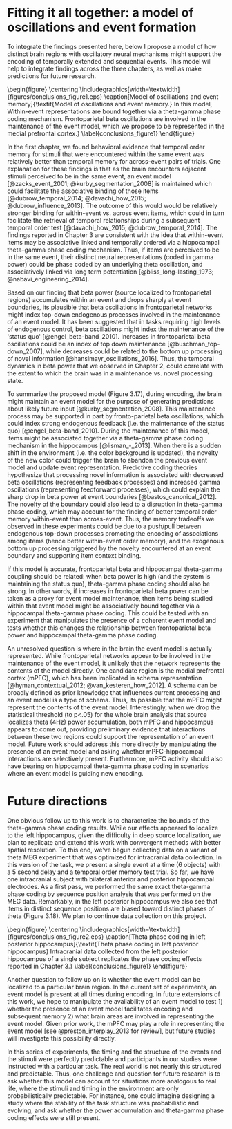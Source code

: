 # Fitting it all together: a model of oscillations and event formation

To integrate the findings presented here, below I propose a model of how distinct brain regions with oscillatory neural mechanisms might support the encoding of temporally extended and sequential events. This model will help to integrate findings across the three chapters, as well as make predictions for future research.

\begin{figure}
  \centering
  \includegraphics[width=\textwidth]{figures/conclusions_figure1.eps}
  \caption[Model of oscillations and event memory]{\textit{Model of oscillations and event memory.} In this model, Within-event representations are bound together via a theta-gamma phase coding mechanism.  Frontoparietal beta oscillations are involved in the maintenance of the event model, which we propose to be represented in the medial prefrontal cortex.}
  \label{conclusions_figure1}
\end{figure}

In the first chapter, we found behavioral evidence that temporal order memory for stimuli that were encountered within the same event was relatively better than temporal memory for across-event pairs of trials. One explanation for these findings is that as the brain encounters adjacent stimuli perceived to be in the same event, an event model [@zacks_event_2001; @kurby_segmentation_2008] is maintained which could facilitate the associative binding of those items [@dubrow_temporal_2014; @davachi_how_2015; @dubrow_influence_2013]. The outcome of this would would be relatively stronger binding for within-event vs. across event items, which could in turn facilitate the retrieval of temporal relationships during a subsequent temporal order test [@davachi_how_2015; @dubrow_temporal_2014]. The findings reported in Chapter 3 are consistent with the idea that within-event items may be associative linked and temporally ordered via a hippocampal theta-gamma phase coding mechanism.  Thus, if items are perceived to be in the same event, their distinct neural representations (coded in gamma power) could be phase coded by an underlying theta oscillation, and associatively linked via long term potentiation [@bliss_long-lasting_1973; @nabavi_engineering_2014].

Based on our finding that beta power (source localized to frontoparietal regions) accumulates within an event and drops sharply at event boundaries, its plausible that beta oscillations in frontoparietal networks might index top-down endogenous processes involved in the maintenance of an event model.  It has been suggested that in tasks requiring high levels of endogenous control, beta oscillations might index the maintenance of the 'status quo' [@engel_beta-band_2010].  Increases in frontoparietal beta oscillations could be an index of top down maintenance [@buschman_top-down_2007], while decreases could be related to the bottom up processing of novel information [@hanslmayr_oscillations_2016]. Thus, the temporal dynamics in beta power that we observed in Chapter 2, could correlate with the extent to which the brain was in a maintenance vs. novel processing state.

To summarize the proposed model (Figure 3.17), during encoding, the brain might maintain an event model for the purpose of generating predictions about likely future input [@kurby_segmentation_2008].  This maintenance process may be supported in part by fronto-parietal beta oscillations, which could index strong endogenous feedback (i.e. the maintenance of the status quo) [@engel_beta-band_2010]. During the maintenance of this model,  items might be associated together via a theta-gamma phase coding mechanism in the hippocampus [@lisman_-_2013]. When there is a sudden shift in the environment (i.e. the color background is updated), the novelty of the new color could trigger the brain to abandon the previous event model and update event representation.  Predictive coding theories hypothesize that processing novel information is associated with decreased beta oscillations (representing feedback processes) and increased gamma oscillations (representing feedforward processes), which could explain the sharp drop in beta power at event boundaries [@bastos_canonical_2012]. The novelty of the boundary could also lead to a disruption in theta-gamma phase coding, which may account for the finding of better temporal order memory within-event than across-event.  Thus, the memory tradeoffs we observed in these experiments could be due to a push/pull between endogenous top-down processes promoting the encoding of associations among items (hence better within-event order memory), and the exogenous bottom up processing triggered by the novelty encountered at an event boundary and supporting item context binding.

If this model is accurate, frontoparietal beta and hippocampal theta-gamma coupling should be related: when beta power is high (and the system is maintaining the status quo), theta-gamma phase coding should also be strong.  In other words, if increases in frontoparietal beta power can be taken as a proxy for event model maintenance, then items being studied within that event model might be associatively bound together via a hippocampal theta-gamma phase coding.  This could be tested with an experiment that manipulates the presence of a coherent event model and tests whether this changes the relationship between frontoparietal beta power and hippocampal theta-gamma phase coding.

An unresolved question is where in the brain the event model is actually represented. While frontoparietal networks appear to be involved in the maintenance of the event model, it unlikely that the network represents the contents of the model directly.  One candidate region is the medial prefrontal cortex (mPFC), which has been implicated in schema representation [@hyman_contextual_2012; @van_kesteren_how_2012]. A schema can be broadly defined as prior knowledge that influences current processing and an event model is a type of schema.  Thus, its possible that the mPFC might represent the contents of the event model. Interestingly, when we drop the statistical threshold (to p<.05) for the whole brain analysis that source localizes theta (4Hz) power accumulation, both mPFC and hippocampus appears to come out, providing preliminary evidence that interactions between these two regions could support the representation of an event model.  Future work should address this more directly by manipulating the presence of an event model and asking whether mPFC-hippocampal interactions are selectively present.  Furthermore, mPFC activity should also have bearing on hippocampal theta-gamma phase coding in scenarios where an event model is guiding new encoding.

# Future directions

One obvious follow up to this work is to characterize the bounds of the theta-gamma phase coding results.  While our effects appeared to localize to the left hippocampus, given the difficulty in deep source localization, we plan to replicate and extend this work with convergent methods with better spatial resolution.  To this end, we've begun collecting data on a variant of theta MEG experiment that was optimized for intracranial data collection. In this version of the task, we present a single event at a time (6 objects) with a 5 second delay and a temporal order memory test trial. So far, we have one intracranial subject with bilateral anterior and posterior hippocampal electrodes.  As a first pass, we performed the same exact theta-gamma phase coding by sequence position analysis that was performed on the MEG data.  Remarkably, in the left posterior hippocampus we also see that items in distinct sequence positions are biased toward distinct phases of theta (Figure 3.18). We plan to continue data collection on this project.

\begin{figure}
  \centering
  \includegraphics[width=\textwidth]{figures/conclusions_figure2.eps}
  \caption[Theta phase coding in left posterior hippocampus]{\textit{Theta phase coding in left posterior hippocampus} Intracranial data collected from the left posterior hippocampus of a single subject replicates the phase coding effects reported in Chapter 3.}
  \label{conclusions_figure1}
\end{figure}

Another question to follow up on is whether the event model can be localized to a particular brain region.  In the current set of experiments, an event model is present at all times during encoding.  In future extensions of this work, we hope to manipulate the availability of an event model to test 1) whether the presence of an event model facilitates encoding and subsequent memory 2) what brain areas are involved in representing the event model.  Given prior work, the mPFC may play a role in representing the event model [see @preston_interplay_2013 for review], but future studies will investigate this possibility directly.

In this series of experiments, the timing and the structure of the events and the stimuli were perfectly predictable and participants in our studies were instructed with a particular task. The real world is not nearly this structured and predictable.  Thus, one challenge and question for future research is to ask whether this model can account for situations more analogous to real life, where the stimuli and timing in the environment are only probabilistically predictable.  For instance, one could imagine designing a study where the stability of the task structure was probabilistic and evolving, and ask whether the power accumulation and theta-gamma phase coding effects were still present.
